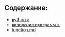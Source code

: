 
## Содержание:
- [python >](python.md)
- [написание программ >](writing_programs.md)
- [function.md](function.md)